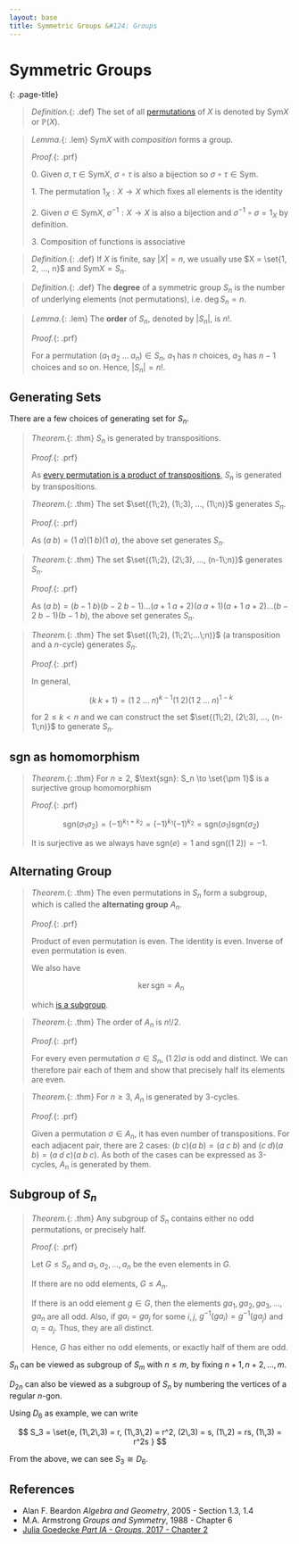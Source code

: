 ```yaml
---
layout: base
title: Symmetric Groups &#124; Groups
---
```


# Symmetric Groups
{: .page-title}

> *Definition.*{: .def}
> The set of all [permutations](permutations.md) of $X$ is denoted by $\text{Sym} X$ or $\mathbb{P}(X)$.

> *Lemma.*{: .lem}
> $\text{Sym} X$ with _composition_ forms a group.
>
> *Proof.*{: .prf}
>
> 0\. Given $\sigma, \tau \in \text{Sym} X$, $\sigma \circ \tau$ is also a bijection so $\sigma \circ \tau \in \text{Sym}$.
>
> 1\. The permutation $1_X: X \to X$ which fixes all elements is the identity
>
> 2\. Given $\sigma \in \text{Sym} X$, $\sigma^{-1}: X \to X$ is also a bijection and $\sigma^{-1} \circ \sigma = 1_X$ by definition.
>
> 3\. Composition of functions is associative

> *Definition.*{: .def}
> If $X$ is finite, say $\vert X \vert = n$, we usually use $X = \set{1, 2, ..., n}$ and $\text{Sym} X = S_n$.

> *Definition.*{: .def}
> The **degree** of a symmetric group $S_n$ is the number of underlying elements (not permutations), i.e. $\text{deg}\,S_n = n$.

> *Lemma.*{: .lem}
> The **order** of $S_n$, denoted by $\vert S_n \vert$, is $n!$.
>
> *Proof.*{: .prf}
>
> For a permutation $(a_1\;a_2\;...\;a_n) \in S_n$, $a_1$ has $n$ choices, $a_2$ has $n - 1$ choices and so on. Hence, $\vert S_n \vert = n!$.

## Generating Sets

There are a few choices of generating set for $S_n$.

> *Theorem.*{: .thm}
> $S_n$ is generated by transpositions.
>
> *Proof.*{: .prf}
>
> As [every permutation is a product of transpositions](permutations.md#permutation-transpositions), $S_n$ is generated by transpositions.

> *Theorem.*{: .thm}
> The set $\set{(1\;2), (1\;3), ..., (1\;n)}$ generates $S_n$.
>
> *Proof.*{: .prf}
>
> As $(a\;b) = (1\;a)(1\;b)(1\;a)$, the above set generates $S_n$.

> *Theorem.*{: .thm}
> The set $\set{(1\;2), (2\;3), ..., (n-1\;n)}$ generates $S_n$.
>
> *Proof.*{: .prf}
>
> As $(a\;b) = (b-1\;b)(b-2\;b-1)...(a+1\;a+2)(a\;a+1)(a+1\;a+2)...(b-2\;b-1)(b-1\;b)$,
> the above set generates $S_n$.

> *Theorem.*{: .thm}
> The set $\set{(1\;2), (1\;2\;...\;n)}$ (a transposition and a $n$-cycle) generates $S_n$.
>
> *Proof.*{: .prf}
>
> In general,
>
> $$
  (k\;k+1) = (1\;2\;...\;n)^{k-1}(1\;2)(1\;2\;...\;n)^{1-k}
  $$
>
> for $2 \le k < n$ and we can construct the set $\set{(1\;2), (2\;3), ..., (n-1\;n)}$ to generate $S_n$.

## $\text{sgn}$ as homomorphism

> *Theorem.*{: .thm}
> For $n \ge 2$, $\text{sgn}: S_n \to \set{\pm 1}$ is a surjective group homomorphism
>
> *Proof.*{: .prf}
>
> $$
  \text{sgn}(\sigma_1\sigma_2) = (-1)^{k_1 + k_2} = (-1)^{k_1}(-1)^{k_2} = \text{sgn}(\sigma_1)\text{sgn}(\sigma_2)
  $$
>
> It is surjective as we always have $\text{sgn}(e) = 1$ and $\text{sgn}((1\;2)) = -1$.

## Alternating Group

> *Theorem.*{: .thm}
> The even permutations in $S_n$ form a subgroup, which is called the **alternating group** $A_n$.
>
> *Proof.*{: .prf}
>
> Product of even permutation is even. The identity is even. Inverse of even permutation is even.
>
> We also have
>
> $$
  \ker \text{sgn} = A_n
  $$
>
> which [is a subgroup](homomorphisms.md#kernel-is-subgroup).

> *Theorem.*{: .thm}
> The order of $A_n$ is $n!/2$.
>
> *Proof.*{: .prf}
>
> For every even permutation $\sigma \in S_n$, $(1\;2)\sigma$ is odd and distinct.
> We can therefore pair each of them and show that precisely half its elements are even.

> *Theorem.*{: .thm}
> For $n \ge 3$, $A_n$ is generated by 3-cycles.
>
> *Proof.*{: .prf}
>
> Given a permutation $\sigma \in A_n$, it has even number of transpositions.
> For each adjacent pair, there are 2 cases: $(b\;c)(a\;b) = (a\;c\;b)$ and $(c\;d)(a\;b) = (a\;d\;c)(a\;b\;c)$.
> As both of the cases can be expressed as 3-cycles, $A_n$ is generated by them.

## Subgroup of $S_n$

> *Theorem.*{: .thm}
> Any subgroup of $S_n$ contains either no odd permutations, or precisely half.
>
> *Proof.*{: .prf}
>
> Let $G \le S_n$ and $a_1, a_2, ..., a_n$ be the even elements in $G$.
>
> If there are no odd elements, $G \le A_n$.
>
> If there is an odd element $g \in G$, then the elements $ga_1, ga_2, ga_3, ..., ga_n$ are all odd.
> Also, if $ga_i = ga_j$ for some $i, j$, $g^{-1}(ga_i) = g^{-1}(ga_j)$ and $a_i = a_j$. Thus, they are all distinct.
>
> Hence, $G$ has either no odd elements, or exactly half of them are odd.

$S_n$ can be viewed as subgroup of $S_m$ with $n \le m$, by fixing $n+1, n+2, ..., m$.

$D_{2n}$ can also be viewed as a subgroup of $S_n$ by numbering the vertices of a regular $n$-gon.

Using $D_6$ as example, we can write

$$
S_3 = \set{e, (1\,2\,3) = r, (1\,3\,2) = r^2, (2\,3) = s, (1\,2) = rs, (1\,3) = r^2s }
$$

From the above, we can see $S_3 \cong D_6$.

## References

* Alan F. Beardon _Algebra and Geometry_, 2005 - Section 1.3, 1.4
* M.A. Armstrong _Groups and Symmetry_, 1988 - Chapter 6
* [Julia Goedecke _Part IA - Groups_, 2017 - Chapter 2](https://www.julia-goedecke.de/pdf/GroupsNotes.pdf)
